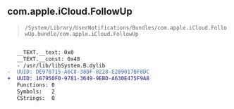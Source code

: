 ## com.apple.iCloud.FollowUp

> `/System/Library/UserNotifications/Bundles/com.apple.iCloud.FollowUp.bundle/com.apple.iCloud.FollowUp`

```diff

   __TEXT.__text: 0x0
   __TEXT.__const: 0x48
   - /usr/lib/libSystem.B.dylib
-  UUID: DE978715-A6C8-38DF-8228-E289017BF8DC
+  UUID: 167950F0-9781-3649-9EBD-A630E475F9A8
   Functions: 0
   Symbols:   2
   CStrings:  0

```
